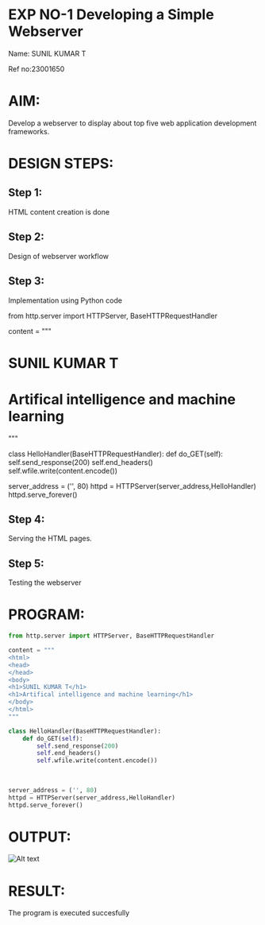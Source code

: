 # EXP NO-1 Developing a Simple Webserver
Name: SUNIL KUMAR T

Ref no:23001650
# AIM:

Develop a webserver to display about top five web application development frameworks.

# DESIGN STEPS:

## Step 1:

HTML content creation is done

## Step 2:

Design of webserver workflow

## Step 3:

Implementation using Python code

from http.server import HTTPServer, BaseHTTPRequestHandler

content = """
<html>
<head>
</head>
<body>
<h1>SUNIL KUMAR T</h1>
<h1>Artifical intelligence and machine learning</h1>
</body>
</html>
"""

class HelloHandler(BaseHTTPRequestHandler):
    def do_GET(self):
        self.send_response(200)
        self.end_headers()
        self.wfile.write(content.encode())
        
  
  
server_address = ('', 80)
httpd = HTTPServer(server_address,HelloHandler)
httpd.serve_forever()
## Step 4:

Serving the HTML pages.

## Step 5:

Testing the webserver
# PROGRAM:
```python
from http.server import HTTPServer, BaseHTTPRequestHandler

content = """
<html>
<head>
</head>
<body>
<h1>SUNIL KUMAR T</h1>
<h1>Artifical intelligence and machine learning</h1>
</body>
</html>
"""

class HelloHandler(BaseHTTPRequestHandler):
    def do_GET(self):
        self.send_response(200)
        self.end_headers()
        self.wfile.write(content.encode())
        
  
  
server_address = ('', 80)
httpd = HTTPServer(server_address,HelloHandler)
httpd.serve_forever()    

```
# OUTPUT:
![Alt text](webserver.jpg)

# RESULT:

The program is executed succesfully
